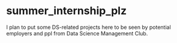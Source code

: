 # summer_internship_plz
I plan to put some DS-related projects here to be seen by potential employers and ppl from Data Science Management Club.
